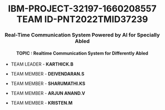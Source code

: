 <h1 align="center">IBM-PROJECT-32197-1660208557 TEAM ID-PNT2022TMID37239</h1>
<h3 align="center">Real-Time Communication System Powered by AI for Specially Abled </h3>
<h4 align="center">TOPIC : Realtime Communication System for Differently Abled</h4>

- TEAM LEADER - **KARTHICK.B**

- TEAM MEMBER - **DEIVENDARAN.S**

- TEAM MEMBER - **SHARUMATHI.KS**

- TEAM MEMBER - **ARJUN ANAND.V**

- TEAM MEMBER - **KRISTEN.M**



